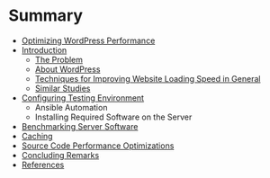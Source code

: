 # Summary

* [Optimizing WordPress Performance](README.md)
* [Introduction](introduction)
   * [The Problem](introduction/the_problem.md)
   * [About WordPress](introduction/about_wordpress.md)
   * [Techniques for Improving Website Loading Speed in General](introduction/techniques_for_improving_website_loading_speed_in_general.md)
   * [Similar Studies](introduction/similar_studies.md)
* [Configuring Testing Environment](configuring_testing_environment/configuring_testing_environment.md)
   * Ansible Automation
   * Installing Required Software on the Server
* [Benchmarking Server Software](benchmarking_server_software/README)
* [Caching](caching/README)
* [Source Code Performance Optimizations](source_code_performance_optimizations/README)
* [Concluding Remarks](concluding_remarks/README)
* [References](references/README)

